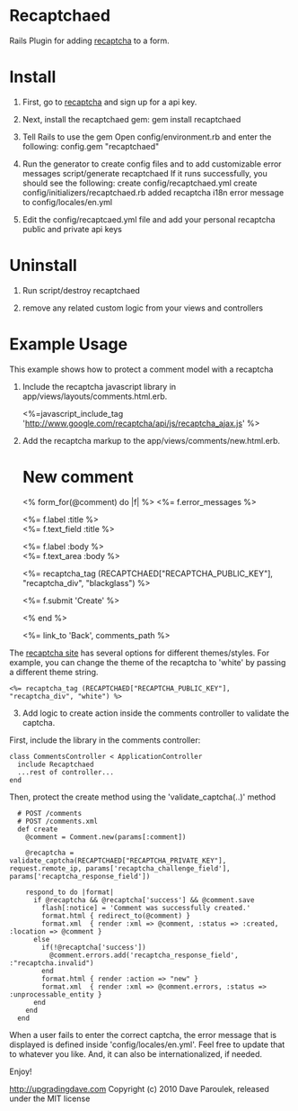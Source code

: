 Recaptchaed
==========

Rails Plugin for adding [recaptcha](http://www.google.com/recaptcha) to a form. 

Install
==========

1. First, go to [recaptcha](http://www.google.com/recaptcha) and sign up for a api key.

2. Next, install the recaptchaed gem: 
    gem install recaptchaed
3. Tell Rails to use the gem
Open config/environment.rb and enter the following: 
    config.gem "recaptchaed"
4. Run the generator to create config files and to add customizable error messages
    script/generate recaptchaed
If it runs successfully, you should see the following: 
      create  config/recaptchaed.yml
      create  config/initializers/recaptchaed.rb
      added  recaptcha i18n error message to config/locales/en.yml
5. Edit the config/recaptcaed.yml file and add your personal recaptcha public and private api keys

Uninstall
==========

1. Run script/destroy recaptchaed

2. remove any related custom logic from your views and controllers

Example Usage
=============

This example shows how to protect a comment model with a recaptcha

1. Include the recaptcha javascript library in app/views/layouts/comments.html.erb. 

    <%=javascript_include_tag 'http://www.google.com/recaptcha/api/js/recaptcha_ajax.js' %>

2. Add the recaptcha markup to the app/views/comments/new.html.erb. 

    <h1>New comment</h1>
    
    <% form_for(@comment) do |f| %>
      <%= f.error_messages %>
    
      <p>
        <%= f.label :title %><br />
        <%= f.text_field :title %>
      </p>
      <p>
        <%= f.label :body %><br />
        <%= f.text_area :body %>
      </p>
      <%= recaptcha_tag (RECAPTCHAED["RECAPTCHA_PUBLIC_KEY"], "recaptcha_div", "blackglass") %>
      <p>
        <%= f.submit 'Create' %>
      </p>
    <% end %>
    
    <%= link_to 'Back', comments_path %>

The [recaptcha site](http://code.google.com/apis/recaptcha/docs/customization.html) has several options for different themes/styles. For example, you can change the theme of the recaptcha to 'white' by passing a different theme string.

    <%= recaptcha_tag (RECAPTCHAED["RECAPTCHA_PUBLIC_KEY"], "recaptcha_div", "white") %>

3. Add logic to create action inside the comments controller to validate the captcha. 

First, include the library in the comments controller: 

    class CommentsController < ApplicationController
      include Recaptchaed
      ...rest of controller...
    end

Then, protect the create method using the 'validate_captcha(..)' method

      # POST /comments
      # POST /comments.xml
      def create
        @comment = Comment.new(params[:comment])
    
        @recaptcha = validate_captcha(RECAPTCHAED["RECAPTCHA_PRIVATE_KEY"], request.remote_ip, params['recaptcha_challenge_field'], params['recaptcha_response_field'])
    
        respond_to do |format|
          if @recaptcha && @recaptcha['success'] && @comment.save	
            flash[:notice] = 'Comment was successfully created.'
            format.html { redirect_to(@comment) }
            format.xml  { render :xml => @comment, :status => :created, :location => @comment }
          else
            if(!@recaptcha['success'])
              @comment.errors.add('recaptcha_response_field', :"recaptcha.invalid")
            end
            format.html { render :action => "new" }
            format.xml  { render :xml => @comment.errors, :status => :unprocessable_entity }
          end
        end
      end

When a user fails to enter the correct captcha, the error message that is displayed is defined inside 'config/locales/en.yml'. Feel free to update that to whatever you like. And, it can also be internationalized, if needed. 

Enjoy!

http://upgradingdave.com
Copyright (c) 2010 Dave Paroulek, released under the MIT license
